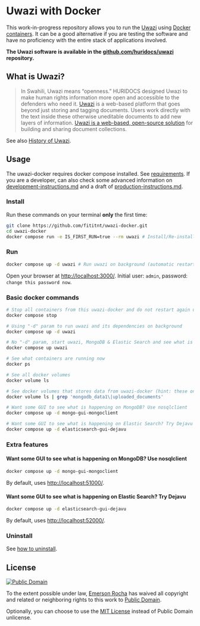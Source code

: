 # Uwazi with Docker
This work-in-progress repository allows you to run the
[Uwazi](http://www.uwazi.io) using [Docker containers](https://docker.com). It
can be a good alternative if you are testing the software and have no
proficiency with the entire stack of applications involved.

**The Uwazi software is available in the [github.com/huridocs/uwazi](https://github.com/huridocs/uwazi/)
repository.**

## What is Uwazi?

> In Swahili, Uwazi means “openness.” HURIDOCS designed Uwazi to make human rights
information more open and accessible to the defenders who need it.
[Uwazi](http://www.uwazi.io) is a web-based platform that goes beyond just
storing and tagging documents. Users work directly with the text inside these
otherwise uneditable documents to add new layers of information.
[Uwazi is a web-based, open-source solution](https://github.com/huridocs/uwazi/)
for building and sharing document collections.

See also [History of Uwazi](https://github.com/huridocs/uwazi/wiki/History-of-Uwazi).

## Usage
The uwazi-docker requires docker compose installed. See
[requirements](requirements.md). If you are a developer, can also check some
advanced information on [development-instructions.md](development-instructions.md)
and a draft of [production-instructions.md](production-instructions.md).

### Install
Run these commands on your terminal **only** the first time:

```bash
git clone https://github.com/fititnt/uwazi-docker.git
cd uwazi-docker
docker compose run -e IS_FIRST_RUN=true --rm uwazi # Install/Re-install from empty data

```
<!-- docker compose run --rm uwazi-installer -->

### Run

```bash
docker compose up -d uwazi # Run uwazi on background (automatic restart on reboot unless stopped)
```

Open your browser at <http://localhost:3000/>. Initial user: `admin`, password: `change this password now`.

### Basic docker commands

```bash
# Stop all containers from this uwazi-docker and do not restart again until you explicit ask for it
docker compose stop

# Using "-d" param to run uwazi and its dependencies on background
docker compose up -d uwazi

# No "-d" param, start uwazi, MongoDB & Elastic Search and see what is happening inside the containers
docker compose up uwazi

# See what containers are running now
docker ps

# See all docker volumes
docker volume ls

# See docker volumes that stores data from uwazi-docker (hint: these ones to backup & restore)
docker volume ls | grep 'mongodb_data1\|uploaded_documents'

# Want some GUI to see what is happening on MongoDB? Use nosqlclient
docker compose up -d mongo-gui-mongoclient

# Want some GUI to see what is happening on Elastic Search? Try Dejavu
docker compose up -d elasticsearch-gui-dejavu
```

### Extra features

#### Want some GUI to see what is happening on MongoDB? Use nosqlclient

```bash
docker compose up -d mongo-gui-mongoclient
```

By default, uses <http://localhost:51000/>.

#### Want some GUI to see what is happening on Elastic Search? Try Dejavu

```bash
docker compose up -d elasticsearch-gui-dejavu
```

By default, uses <http://localhost:52000/>.

### Uninstall

See [how to uninstall](uninstall.md).

## License

[![Public Domain](https://i.creativecommons.org/p/zero/1.0/88x31.png)](UNLICENSE)

To the extent possible under law, [Emerson Rocha](https://github.com/fititnt)
has waived all copyright and related or neighboring rights to this work to
[Public Domain](UNLICENSE).

Optionally, you can choose to use the [MIT License](https://opensource.org/licenses/MIT)
instead of Public Domain unlicense.


<!--

# Tests on Ubuntu 20.04 LTS

    fititnt@bravo:/workspace/git/fititnt/uwazi-docker$ docker compose --file /workspace/git/fititnt/uwazi-docker/docker compose.yml run -e IS_FIRST_RUN=true --rm uwazi
    stat /workspace/git/fititnt/uwazi-docker/docker compose.yml: no such file or directory
    fititnt@bravo:/workspace/git/fititnt/uwazi-docker$ docker compose --file docker compose.yml run -e IS_FIRST_RUN=true --rm uwazi
    stat /var/lib/snapd/void/docker compose.yml: no such file or directory

    fititnt@bravo:~/Downloads/uwazi-docker$ sudo su
    [sudo] password for fititnt: 
    root@bravo:/home/fititnt/Downloads/uwazi-docker# docker compose --file docker compose.yml run -e IS_FIRST_RUN=true --rm uwazi

    Logs
    (...)
    #0 3.526 Err http://security.debian.org jessie/updates/main amd64 Packages
    #0 3.526   404  Not Found [IP: 151.101.130.132 80]
    #0 3.786 Err http://deb.debian.org jessie/main amd64 Packages
    #0 3.786   404  Not Found
    #0 4.000 Err http://deb.debian.org jessie-updates/main amd64 Packages
    #0 4.000   404  Not Found
    (...)

- Potential problems
  - https://github.com/nodejs/docker-node/issues/1916
  - https://github.com/nodejs/docker-node/issues/1918

- EOL debian
  - https://endoflife.date/debian
- Mongo 4.2
  - https://repo.mongodb.org/apt/debian/dists/bullseye/mongodb-org/


# Refrech


docker compose --file docker compose.yml run -e IS_FIRST_RUN=true --rm uwazi
# (...)
docker stop $(docker ps -a -q)
docker system prune --all
docker volume prune

# debug containers
docker ps
docker logs --tail 50 --follow --timestamps uwazi-docker-mongo-1
docker logs --tail 50 --follow --timestamps uwazi-docker-elasticsearch-1


###
git clone -b production --single-branch --depth=1 https://github.com/huridocs/uwazi.git huridocs-uwazi-docker/

-->